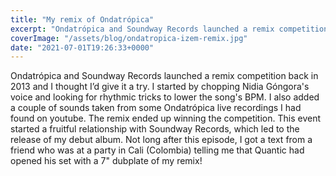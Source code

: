 ```yaml
---
title: "My remix of Ondatrópica"
excerpt: "Ondatrópica and Soundway Records launched a remix competition back in 2013 and I thought I’d give it a try"
coverImage: "/assets/blog/ondatropica-izem-remix.jpg"
date: "2021-07-01T19:26:33+0000"
---
```


Ondatrópica and Soundway Records launched a remix competition back in 2013 and I thought I’d give it a try. I started by chopping Nidia Góngora's voice and looking for rhythmic tricks to lower the song's BPM. I also added a couple of sounds taken from some Ondatrópica live recordings I had found on youtube. The remix ended up winning the competition. This event started a fruitful relationship with Soundway Records, which led to the release of my debut album. Not long after this episode, I got a text from a friend who was at a party in Cali (Colombia) telling me that Quantic had opened his set with a 7" dubplate of my remix!
